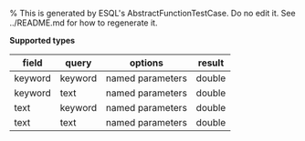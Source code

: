 % This is generated by ESQL's AbstractFunctionTestCase. Do no edit it. See ../README.md for how to regenerate it.

**Supported types**

| field | query | options | result |
| --- | --- | --- | --- |
| keyword | keyword | named parameters | double |
| keyword | text | named parameters | double |
| text | keyword | named parameters | double |
| text | text | named parameters | double |

